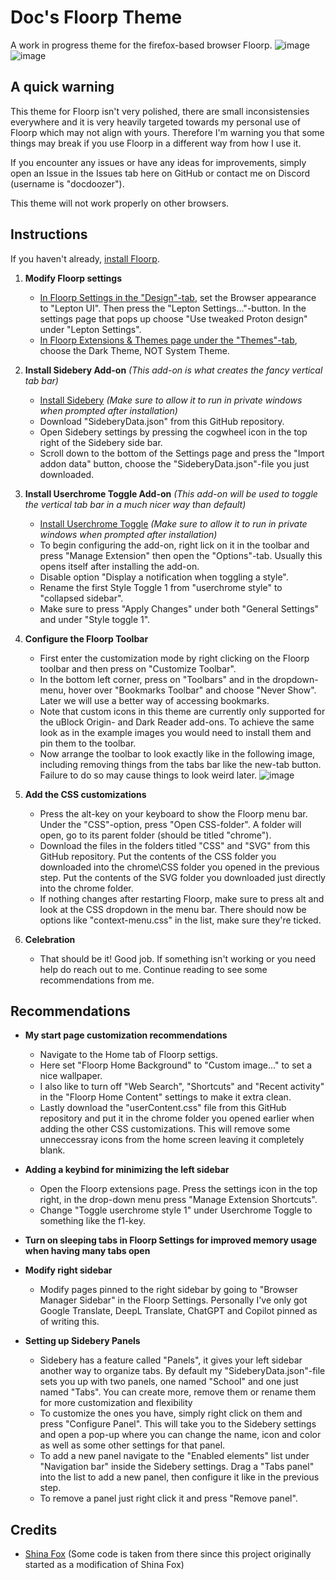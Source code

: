 # Doc's Floorp Theme
A work in progress theme for the firefox-based browser Floorp.
![image](https://github.com/EliasRonefors/Doc-Floorp-Theme/assets/90244703/389e7085-bd6d-4c6e-a334-bebf9fd73ab8)
![image](https://github.com/EliasRonefors/Doc-Floorp-Theme/assets/90244703/62545bbc-2f24-46a8-940e-6462fea4025d)


## A quick warning
This theme for Floorp isn't very polished, there are small inconsistensies everywhere and it is very heavily targeted towards my personal use of Floorp which may not align with yours. Therefore I'm warning you that some things may break if you use Floorp in a different way from how I use it. 

If you encounter any issues or have any ideas for improvements, simply open an Issue in the Issues tab here on GitHub or contact me on Discord (username is "docdoozer").

This theme will not work properly on other browsers.

## Instructions
If you haven't already, [install Floorp](https://floorp.app/).

1. **Modify Floorp settings**
   * [In Floorp Settings in the "Design"-tab](about:preferences#design), set the Browser appearance to "Lepton UI". Then press the "Lepton Settings..."-button. In the settings page that pops up choose "Use tweaked Proton design" under "Lepton Settings".
   * [In Floorp Extensions & Themes page under the "Themes"-tab](about:addons), choose the Dark Theme, NOT System Theme.

2. **Install Sidebery Add-on** *(This add-on is what creates the fancy vertical tab bar)*
   * [Install Sidebery](https://addons.mozilla.org/en-US/firefox/addon/sidebery/) *(Make sure to allow it to run in private windows when prompted after installation)*
   * Download "SideberyData.json" from this GitHub repository.
   * Open Sidebery settings by pressing the cogwheel icon in the top right of the Sidebery side bar.
   * Scroll down to the bottom of the Settings page and press the "Import addon data" button, choose the "SideberyData.json"-file you just downloaded.

3. **Install Userchrome Toggle Add-on** *(This add-on will be used to toggle the vertical tab bar in a much nicer way than default)*
   * [Install Userchrome Toggle](https://addons.mozilla.org/en-US/firefox/addon/userchrome-toggle/) *(Make sure to allow it to run in private windows when prompted after installation)*
   * To begin configuring the add-on, right lick on it in the toolbar and press "Manage Extension" then open the "Options"-tab. Usually this opens itself after installing the add-on.
   * Disable option "Display a notification when toggling a style".
   * Rename the first Style Toggle 1 from "userchrome style" to "collapsed sidebar".
   * Make sure to press "Apply Changes" under both "General Settings" and under "Style toggle 1".

4. **Configure the Floorp Toolbar**
   * First enter the customization mode by right clicking on the Floorp toolbar and then press on "Customize Toolbar".
   * In the bottom left corner, press on "Toolbars" and in the dropdown-menu, hover over "Bookmarks Toolbar" and choose "Never Show". Later we will use a better way of accessing bookmarks.
   * Note that custom icons in this theme are currently only supported for the uBlock Origin- and Dark Reader add-ons. To achieve the same look as in the example images you would need to install them and pin them to the toolbar.
   * Now arrange the toolbar to look exactly like in the following image, including removing things from the tabs bar like the new-tab button. Failure to do so may cause things to look weird later. ![image](https://github.com/EliasRonefors/Doc-Floorp-Theme/assets/90244703/c7d26d94-b81b-4ddf-b95b-14fcff002484)

5. **Add the CSS customizations**
   * Press the alt-key on your keyboard to show the Floorp menu bar. Under the "CSS"-option, press "Open CSS-folder". A folder will open, go to its parent folder (should be titled "chrome").
   * Download the files in the folders titled "CSS" and "SVG" from this GitHub repository. Put the contents of the CSS folder you downloaded into the chrome\CSS folder you opened in the previous step. Put the contents of the SVG folder you downloaded just directly into the chrome folder.
   * If nothing changes after restarting Floorp, make sure to press alt and look at the CSS dropdown in the menu bar. There should now be options like "context-menu.css" in the list, make sure they're ticked.

6. **Celebration**
   * That should be it! Good job. If something isn't working or you need help do reach out to me. Continue reading to see some recommendations from me.

## Recommendations
* **My start page customization recommendations**
  * Navigate to the Home tab of Floorp settigs.
  * Here set "Floorp Home Background" to "Custom image..." to set a nice wallpaper.
  * I also like to turn off "Web Search", "Shortcuts" and "Recent activity" in the "Floorp Home Content" settings to make it extra clean.
  * Lastly download the "userContent.css" file from this GitHub repository and put it in the chrome folder you opened earlier when adding the other CSS customizations. This will remove some unneccessray icons from the home screen leaving it completely blank.

* **Adding a keybind for minimizing the left sidebar**
  * Open the Floorp extensions page. Press the settings icon in the top right, in the drop-down menu press "Manage Extension Shortcuts".
  * Change "Toggle userchrome style 1" under Userchrome Toggle to something like the f1-key.

* **Turn on sleeping tabs in Floorp Settings for improved memory usage when having many tabs open**

* **Modify right sidebar**
  * Modify pages pinned to the right sidebar by going to "Browser Manager Sidebar" in the Floorp Settings. Personally I've only got Google Translate, DeepL Translate, ChatGPT and Copilot pinned as of writing this.

* **Setting up Sidebery Panels**
  * Sidebery has a feature called "Panels", it gives your left sidebar another way to organize tabs. By default my "SideberyData.json"-file sets you up with two panels, one named "School" and one just named "Tabs". You can create more, remove them or rename them for more customization and flexibility
  * To customize the ones you have, simply right click on them and press "Configure Panel". This will take you to the Sidebery settings and open a pop-up where you can change the name, icon and color as well as some other settings for that panel.
  * To add a new panel navigate to the "Enabled elements" list under "Navigation bar" inside the Sidebery settings. Drag a "Tabs panel" into the list to add a new panel, then configure it like in the previous step.
  * To remove a panel just right click it and press "Remove panel".

## Credits
* [Shina Fox](https://github.com/Shina-SG/Shina-Fox) (Some code is taken from there since this project originally started as a modification of Shina Fox)
